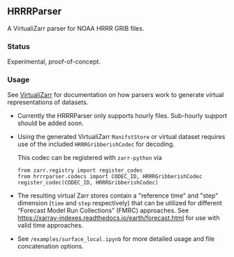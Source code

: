 ## HRRRParser
A VirtualiZarr parser for NOAA HRRR GRIB files.

### Status
Experimental, proof-of-concept.

### Usage
See [VirtualiZarr](https://github.com/zarr-developers/VirtualiZarr) for
documentation on how parsers work to generate virtual representations of
datasets.

- Currently the HRRRParser only supports hourly files.  Sub-hourly support should
be added soon.

- Using the generated VirtualiZarr `ManifstStore` or virtual dataset requires use
of the included `HRRRGribberishCodec` for decoding.

    This codec can be registered with `zarr-python` via
    ```
    from zarr.registry import register_codec
    from hrrrparser.codecs import CODEC_ID, HRRRGribberishCodec
    register_codec(CODEC_ID, HRRRGribberishCodec)
    ```
- The resulting virtual Zarr stores contain a "reference time" and "step"
  dimension (`time` and `step` respectively) that can be utilized for different “Forecast Model Run Collections” (FMRC) approaches.
  See https://xarray-indexes.readthedocs.io/earth/forecast.html for use with
  valid time approaches.

- See `/examples/surface_local.ipynb` for more detailed usage and file
  concatenation options.
